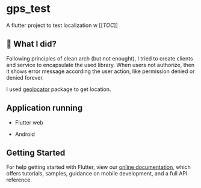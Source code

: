# gps_test

A flutter project to test localization
w
[[_TOC_]]

## 🤔 What I did?
Following principles of clean arch (but not enought), I tried to create clients and service to encapsulate the used library. When users not authorize, then it shows error message according the user action, like permission denied or denied forever.

I used [geolocator](https://pub.dev/packages/geolocator) package to get location.

## Application running

- Flutter web


- Android



## Getting Started

For help getting started with Flutter, view our
[online documentation](https://flutter.dev/docs), which offers tutorials,
samples, guidance on mobile development, and a full API reference.
